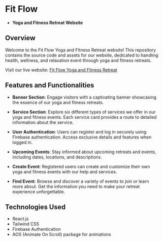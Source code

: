 # Fit Flow
- **Yoga and Fitness Retreat Website**

## Overview

Welcome to the Fit Flow Yoga and Fitness Retreat website! This repository contains the source code and assets for our website, dedicated to handling health, wellness, and relaxation event through yoga and fitness retreats.

Visit our live website: [Fit Flow Yoga and Fitness Retreat](https://fit-flow-e3040.web.app)

## Features and Functionalities

- **Banner Section**: Engage visitors with a captivating banner showcasing the essence of our yoga and fitness retreats.

- **Service Section**: Explore six different types of services we offer in our yoga and fitness events. Each service card provides a route to detailed information about the service.

- **User Authentication**: Users can register and log in securely using Firebase authentication. Access exclusive details and features when logged in.

- **Upcoming Events**: Stay informed about upcoming retreats and events, including dates, locations, and descriptions.

- **Create Event**: Registered users can create and customize their own yoga and fitness events with our help and services.

- **Find Event**: Browse and discover a variety of events to join or learn more about. Get the information you need to make your retreat experience unforgettable.

## Technologies Used

- React.js
- Tailwind CSS
- Firebase Authentication
- AOS (Animate On Scroll) package for animations



